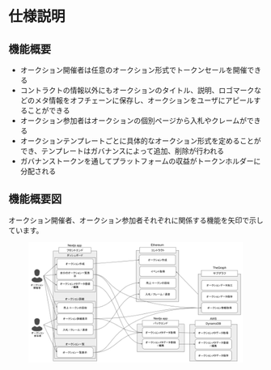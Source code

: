 # 仕様説明

## 機能概要

* オークション開催者は任意のオークション形式でトークンセールを開催できる
* コントラクトの情報以外にもオークションのタイトル、説明、ロゴマークなどのメタ情報をオフチェーンに保存し、オークションをユーザにアピールすることができる
* オークション参加者はオークションの個別ページから入札やクレームができる
* オークションテンプレートごとに具体的なオークション形式を定めることができ、テンプレートはガバナンスによって追加、削除が行われる
* ガバナンストークンを通してプラットフォームの収益がトークンホルダーに分配される

## 機能概要図

オークション開催者、オークション参加者それぞれに関係する機能を矢印で示しています。

<figure><img src="../.gitbook/assets/image.png" alt=""><figcaption></figcaption></figure>
